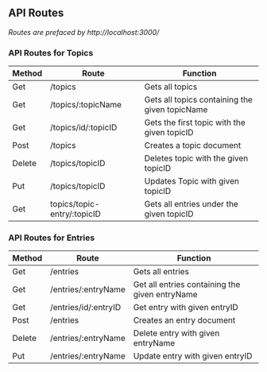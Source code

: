 ## API Routes
*Routes are prefaced by http://localhost:3000/*
### API Routes for Topics
| Method | Route | Function |
| ------ | ----- | -------- |
| Get    | /topics | Gets all topics |
| Get    | /topics/:topicName | Gets all topics containing the given topicName |
| Get    | /topics/id/:topicID | Gets the first topic with the given topicID |
| Post | /topics | Creates a topic document |
| Delete | /topics/topicID | Deletes topic with the given topicID |
| Put | /topics/topicID | Updates Topic with given topicID |
| Get | topics/topic-entry/:topicID | Gets all entries under the given topicID |

### API Routes for Entries
| Method | Route | Function |
| ------ | ----- | -------- |
| Get    | /entries | Gets all entries |
| Get | /entries/:entryName | Get all entries containing the given entryName |
| Get | /entries/id/:entryID | Get entry with given entryID
| Post | /entries | Creates an entry document |
| Delete | /entries/:entryName | Delete entry with given entryName |
| Put | /entries/:entryName | Update entry with given entryID